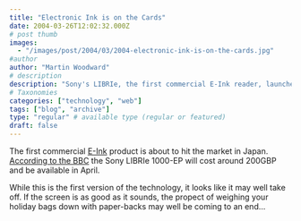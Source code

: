 ```yaml
---
title: "Electronic Ink is on the Cards"
date: 2004-03-26T12:02:32.000Z
# post thumb
images:
  - "/images/post/2004/03/2004-electronic-ink-is-on-the-cards.jpg"
#author
author: "Martin Woodward"
# description
description: "Sony's LIBRIe, the first commercial E-Ink reader, launches in Japan this April, promising to revolutionise reading with a lightweight."
# Taxonomies
categories: ["technology", "web"]
tags: ["blog", "archive"]
type: "regular" # available type (regular or featured)
draft: false
---
```

The first commercial [E-Ink](http://www.eink.com/) product is about to hit the market in Japan.  [According to the BBC](http://news.bbc.co.uk/1/hi/technology/3568505.stm) the Sony LIBRIe 1000-EP will cost around 200GBP and be available in April.  

While this is the first version of the technology, it looks like it may well take off.  If the screen is as good as it sounds, the propect of weighing your holiday bags down with paper-backs may well be coming to an end...